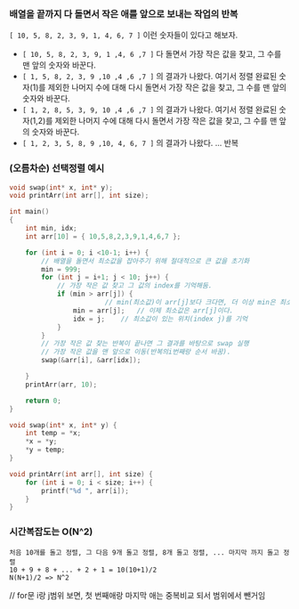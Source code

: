 
### 배열을 끝까지 다 돌면서 작은 애를 앞으로 보내는 작업의 반복

`[ 10, 5, 8, 2, 3, 9, 1, 4, 6, 7 ]` 이런 숫자들이 있다고 해보자.

+ `[ 10, 5, 8, 2, 3, 9, 1 ,4, 6 ,7 ]` 다 돌면서 가장 작은 값을 찾고, 그 수를 맨 앞의 숫자와 바꾼다.
+ `[ 1, 5, 8, 2, 3, 9 ,10 ,4 ,6 ,7 ]` 의 결과가 나왔다. 여기서 정렬 완료된 숫자(1)를 제외한 나머지 수에 대해 다시 돌면서 가장 작은 값을 찾고, 그 수를 맨 앞의 숫자와 바꾼다.
+ `[ 1, 2, 8, 5, 3, 9, 10 ,4 ,6 ,7 ]` 의 결과가 나왔다. 여기서 정렬 완료된 숫자(1,2)를 제외한 나머지 수에 대해 다시 돌면서 가장 작은 값을 찾고, 그 수를 맨 앞의 숫자와 바꾼다.
+ `[ 1, 2, 3, 5, 8, 9 ,10, 4, 6, 7 ]` 의 결과가 나왔다. ... 반복

### (오름차순) 선택정렬 예시
```c
void swap(int* x, int* y);
void printArr(int arr[], int size);
```
```c
int main()
{
	int min, idx;
	int arr[10] = { 10,5,8,2,3,9,1,4,6,7 };

	for (int i = 0; i <10-1; i++) {
		// 배열을 돌면서 최소값을 잡아주기 위해 절대적으로 큰 값을 초기화
		min = 999;
		for (int j = i+1; j < 10; j++) {
			// 가장 작은 값 찾고 그 값의 index를 기억해둠.
			if (min > arr[j]) {
						// min(최소값)이 arr[j]보다 크다면, 더 이상 min은 최소값이 아니다.
				min = arr[j];   // 이제 최소값은 arr[j]이다.
				idx = j;  	// 최소값이 있는 위치(index j)를 기억
			}
		}
		// 가장 작은 값 찾는 반복이 끝나면 그 결과를 바탕으로 swap 실행
		// 가장 작은 값을 맨 앞으로 이동(반복의i번째랑 순서 바꿈).
		swap(&arr[i], &arr[idx]);

	}
	printArr(arr, 10);

	return 0;
}
```
```c
void swap(int* x, int* y) {
	int temp = *x;
	*x = *y;
	*y = temp;
}

void printArr(int arr[], int size) {
	for (int i = 0; i < size; i++) {
		printf("%d ", arr[i]);
	}
}
```

### 시간복잡도는 O(N^2)
```
처음 10개를 돌고 정렬, 그 다음 9개 돌고 정렬, 8개 돌고 정렬, ... 마지막 까지 돌고 정렬
10 + 9 + 8 + ... + 2 + 1 = 10(10+1)/2
N(N+1)/2 => N^2
```
// for문 i랑 j범위 보면, 첫 번째애랑 마지막 애는 중복비교 되서 범위에서 뺀거임
